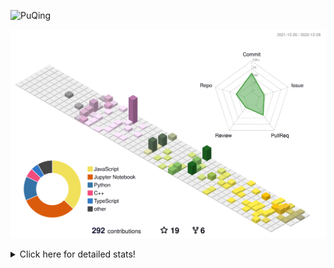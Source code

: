 ![PuQing](https://user-images.githubusercontent.com/27223114/171565019-9a56fae6-b08b-421f-99db-7e830da42371.png)

![](./profile-3d-contrib/profile-season-animate.svg)

<details>
<summary>Click here for detailed stats!</summary>

<!--START_SECTION:waka-->
**I'm a Night 🦉** 

```text
🌞 Morning    45 commits     ███░░░░░░░░░░░░░░░░░░░░░░   11.57% 
🌆 Daytime    125 commits    ████████░░░░░░░░░░░░░░░░░   32.13% 
🌃 Evening    117 commits    ███████░░░░░░░░░░░░░░░░░░   30.08% 
🌙 Night      102 commits    ██████░░░░░░░░░░░░░░░░░░░   26.22%

```


📊 **This Week I Spent My Time On** 

```text
💬 Programming Languages: 
C++                      3 hrs 17 mins       ████████████░░░░░░░░░░░░░   49.77% 
Python                   2 hrs 8 mins        ████████░░░░░░░░░░░░░░░░░   32.33% 
YAML                     22 mins             █░░░░░░░░░░░░░░░░░░░░░░░░   5.7% 
JSON                     15 mins             █░░░░░░░░░░░░░░░░░░░░░░░░   3.93% 
Bash                     12 mins             ░░░░░░░░░░░░░░░░░░░░░░░░░   3.06%

🔥 Editors: 
VS Code                  6 hrs 32 mins       ████████████████████████░   99.05% 
CLion                    3 mins              ░░░░░░░░░░░░░░░░░░░░░░░░░   0.95%

💻 Operating System: 
Mac                      6 hrs 36 mins       █████████████████████████   100.0%

```


<!--END_SECTION:waka-->
</details>
